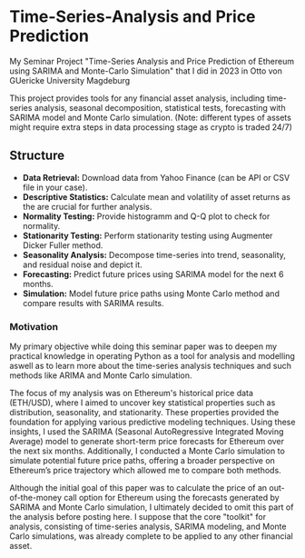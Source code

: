 # Time-Series-Analysis and Price Prediction
My Seminar Project "Time-Series Analysis and Price Prediction of Ethereum using SARIMA and Monte-Carlo Simulation" that I did in 2023 in Otto von GUericke University Magdeburg 


This project provides tools for any financial asset analysis, including time-series analysis, seasonal decomposition, statistical tests, forecasting with SARIMA model and Monte Carlo simulation.
(Note: different types of assets might require extra steps in data processing stage as crypto is traded 24/7)

##  Structure
- **Data Retrieval:** Download data from Yahoo Finance (can be API or CSV file in your case).
- **Descriptive Statistics:** Calculate mean and volatility of asset returns as the are crucial for further analysis.
- **Normality Testing:** Provide histogramm and Q-Q plot to check for normality.
- **Stationarity Testing:** Perform stationarity testing using Augmenter Dicker Fuller method.
- **Seasonality Analysis:** Decompose time-series into trend, seasonality, and residual noise and depict it.
- **Forecasting:** Predict future prices using SARIMA model for the next 6 months.
- **Simulation:** Model future price paths using Monte Carlo method and compare results with SARIMA results.

### Motivation
My primary objective while doing this seminar paper was to deepen my practical knowledge in operating Python as a tool for analysis and modelling aswell as to learn more about the time-series analysis techniques and such methods like ARIMA and Monte Carlo simulation.

The focus of my analysis was on Ethereum's historical price data (ETH/USD), where I aimed to uncover key statistical properties such as distribution, seasonality, and stationarity. These properties provided the foundation for applying various predictive modeling techniques. Using these insights, I used the SARIMA (Seasonal AutoRegressive Integrated Moving Average) model to generate short-term price forecasts for Ethereum over the next six months. Additionally, I conducted a Monte Carlo simulation to simulate potential future price paths, offering a broader perspective on Ethereum’s price trajectory which allowed me to compare both methods.

Although the initial goal of this paper was to calculate the price of an out-of-the-money call option for Ethereum using the forecasts generated by SARIMA and Monte Carlo simulation, I ultimately decided to omit this part of the analysis before posting here. I suppose that the core "toolkit" for analysis, consisting of time-series analysis, SARIMA modeling, and Monte Carlo simulations, was already complete to be applied to any other financial asset. 
